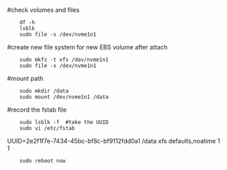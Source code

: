 #check volumes and files

        df -h
        lsblk
        sudo file -s /dev/nvme1n1
        
#create new file system for new EBS volume after attach     

        sudo mkfs -t xfs /dev/nvme1n1
        sudo file -s /dev/nvme1n1

#mount path

        sudo mkdir /data
        sudo mount /dev/nvme1n1 /data

#record the fstab file

        sudo lsblk -f  #take the UUID 
        sudo vi /etc/fstab

UUID=2e2f1f7e-7434-45bc-bf8c-bf9112fdd0a1     /data           xfs    defaults,noatime  1   1

        sudo reboot now
